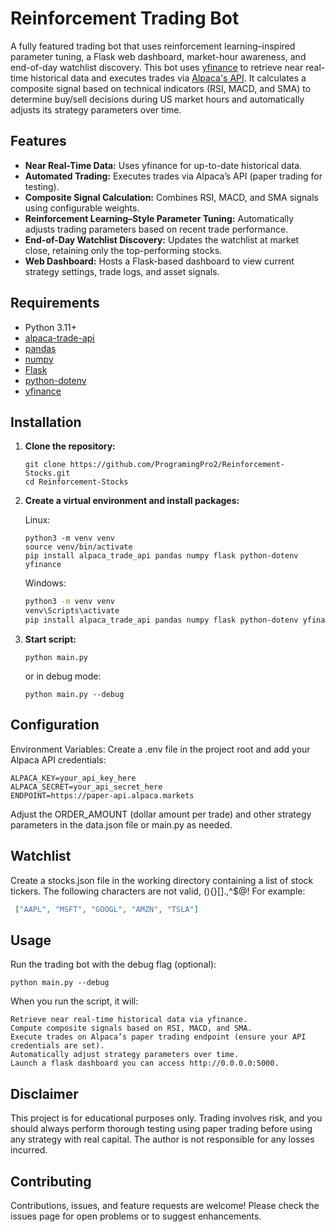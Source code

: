 # Reinforcement Trading Bot

A fully featured trading bot that uses reinforcement learning–inspired parameter tuning, a Flask web dashboard, market-hour awareness, and end-of-day watchlist discovery. This bot uses [yfinance](https://github.com/ranaroussi/yfinance) to retrieve near real-time historical data and executes trades via [Alpaca's API](https://alpaca.markets/). It calculates a composite signal based on technical indicators (RSI, MACD, and SMA) to determine buy/sell decisions during US market hours and automatically adjusts its strategy parameters over time.

## Features

- **Near Real-Time Data:** Uses yfinance for up-to-date historical data.
- **Automated Trading:** Executes trades via Alpaca’s API (paper trading for testing).
- **Composite Signal Calculation:** Combines RSI, MACD, and SMA signals using configurable weights.
- **Reinforcement Learning–Style Parameter Tuning:** Automatically adjusts trading parameters based on recent trade performance.
- **End-of-Day Watchlist Discovery:** Updates the watchlist at market close, retaining only the top-performing stocks.
- **Web Dashboard:** Hosts a Flask-based dashboard to view current strategy settings, trade logs, and asset signals.

## Requirements

- Python 3.11+
- [alpaca-trade-api](https://pypi.org/project/alpaca-trade-api/)
- [pandas](https://pandas.pydata.org/)
- [numpy](https://numpy.org/)
- [Flask](https://flask.palletsprojects.com/)
- [python-dotenv](https://pypi.org/project/python-dotenv/)
- [yfinance](https://pypi.org/project/yfinance/)

## Installation

1. **Clone the repository:**

   ```
   git clone https://github.com/ProgramingPro2/Reinforcement-Stocks.git
   cd Reinforcement-Stocks
   ```
   
2. **Create a virtual environment and install packages:**

   Linux:
   ```shell
   python3 -m venv venv
   source venv/bin/activate
   pip install alpaca_trade_api pandas numpy flask python-dotenv yfinance
   ```
   Windows:
   ```bash
   python3 -m venv venv
   venv\Scripts\activate
   pip install alpaca_trade_api pandas numpy flask python-dotenv yfinance
   ```

3. **Start script:**
   
   ```shell
   python main.py
   ```
   or in debug mode:
   ```shell
   python main.py --debug
   ```
   
## Configuration

   Environment Variables:
   Create a .env file in the project root and add your Alpaca API credentials:
   ```.env
   ALPACA_KEY=your_api_key_here
   ALPACA_SECRET=your_api_secret_here
   ENDPOINT=https://paper-api.alpaca.markets
   ```
   Adjust the ORDER_AMOUNT (dollar amount per trade) and other strategy parameters in the data.json file or main.py as needed.

## Watchlist
Create a stocks.json file in the working directory containing a list of stock tickers. The following characters are not valid, (){}[].,^$@! For example:

   ```json
    ["AAPL", "MSFT", "GOOGL", "AMZN", "TSLA"]
   ```

## Usage

Run the trading bot with the debug flag (optional):

```shell
python main.py --debug
```

When you run the script, it will:

    Retrieve near real-time historical data via yfinance.
    Compute composite signals based on RSI, MACD, and SMA.
    Execute trades on Alpaca’s paper trading endpoint (ensure your API credentials are set).
    Automatically adjust strategy parameters over time.
    Launch a flask dashboard you can access http://0.0.0.0:5000.


## Disclaimer

This project is for educational purposes only. Trading involves risk, and you should always perform thorough testing using paper trading before using any strategy with real capital. The author is not responsible for any losses incurred.

## Contributing

Contributions, issues, and feature requests are welcome! Please check the issues page for open problems or to suggest enhancements.
